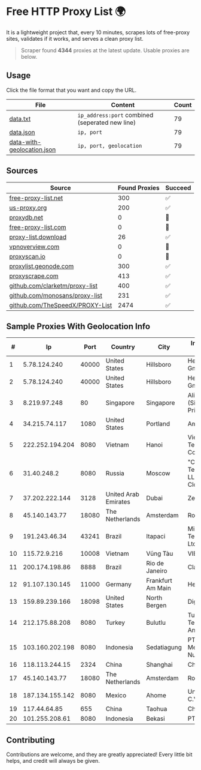 
# Free HTTP Proxy List 🌍

It is a lightweight project that, every 10 minutes, scrapes lots of free-proxy sites, validates if it works, and serves a clean proxy list.


> Scraper found **4344** proxies at the latest update. Usable proxies are below.

## Usage

Click the file format that you want and copy the URL.


|File|Content|Count|
|----|-------|-----|
|[data.txt](https://raw.githubusercontent.com/themiralay/Proxy-List-World/master/data.txt)|`ip_address:port` combined (seperated new line)|79|
|[data.json](https://raw.githubusercontent.com/themiralay/Proxy-List-World/master/data.json)|`ip, port`|79|
|[data-with-geolocation.json](https://raw.githubusercontent.com/themiralay/Proxy-List-World/master/data-with-geolocation.json)|`ip, port, geolocation`|79|

## Sources

|Source|Found Proxies|Succeed|
|------|-------------|-------|
|[free-proxy-list.net](https://free-proxy-list.net)|300|✅|
|[us-proxy.org](https://www.us-proxy.org)|200|✅|
|[proxydb.net](http://proxydb.net)|0|🚫|
|[free-proxy-list.com](https://free-proxy-list.com/?page=&port=&type%5B%5D=http&type%5B%5D=https&up_time=0&search=Search)|0|🚫|
|[proxy-list.download](https://www.proxy-list.download/HTTP)|26|✅|
|[vpnoverview.com](https://vpnoverview.com/privacy/anonymous-browsing/free-proxy-servers)|0|🚫|
|[proxyscan.io](https://www.proxyscan.io)|0|🚫|
|[proxylist.geonode.com](https://proxylist.geonode.com/api/proxy-list?limit=300&page=1&sort_by=lastChecked&sort_type=desc&protocols=http,https)|300|✅|
|[proxyscrape.com](https://api.proxyscrape.com/v2/?request=displayproxies&protocol=http&timeout=10000&country=all&ssl=all&anonymity=all)|413|✅|
|[github.com/clarketm/proxy-list](https://raw.githubusercontent.com/clarketm/proxy-list/master/proxy-list-raw.txt)|400|✅|
|[github.com/monosans/proxy-list](https://raw.githubusercontent.com/monosans/proxy-list/main/proxies/http.txt)|231|✅|
|[github.com/TheSpeedX/PROXY-List](https://raw.githubusercontent.com/TheSpeedX/PROXY-List/master/http.txt)|2474|✅|


## Sample Proxies With Geolocation Info

|#|Ip|Port|Country|City|Internet Service Provider|
|-|--|----|-------|----|-------------------------|
|1|5.78.124.240|40000|United States|Hillsboro|Hetzner Online GmbH|
|2|5.78.124.240|40000|United States|Hillsboro|Hetzner Online GmbH|
|3|8.219.97.248|80|Singapore|Singapore|Alibaba Cloud (Singapore) Private Limited|
|4|34.215.74.117|1080|United States|Portland|Amazon.com, Inc.|
|5|222.252.194.204|8080|Vietnam|Hanoi|VietNam Post and Telecom Corporation|
|6|31.40.248.2|8080|Russia|Moscow|"Cloud Technologies" LLC trading as Cloud.ru|
|7|37.202.222.144|3128|United Arab Emirates|Dubai|Zenlayer Inc|
|8|45.140.143.77|18080|The Netherlands|Amsterdam|RoyaleHosting BV|
|9|191.243.46.34|43241|Brazil|Itapaci|Microturbo Telecomunicacoes Ltda-me|
|10|115.72.9.216|10008|Vietnam|Vũng Tàu|VIETELmetro|
|11|200.174.198.86|8888|Brazil|Rio de Janeiro|Claro S.A|
|12|91.107.130.145|11000|Germany|Frankfurt Am Main|Hetzner Online AG|
|13|159.89.239.166|18098|United States|North Bergen|DigitalOcean, LLC|
|14|212.175.88.208|8080|Turkey|Bulutlu|Turk Telekomunikasyon Anonim Sirketi|
|15|103.160.202.198|8080|Indonesia|Sedatiagung|PT Sembilan Mediadata Nusaraya|
|16|118.113.244.15|2324|China|Shanghai|Chinanet|
|17|45.140.143.77|18080|The Netherlands|Amsterdam|RoyaleHosting BV|
|18|187.134.155.142|8080|Mexico|Ahome|Uninet S.A. de C.V.|
|19|117.44.64.85|655|China|Taohua|Chinanet|
|20|101.255.208.61|8080|Indonesia|Bekasi|PT Remala Abadi|



## Contributing

Contributions are welcome, and they are greatly appreciated! Every
little bit helps, and credit will always be given.

